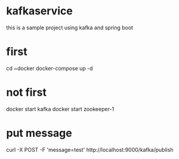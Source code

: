 # kafkaservice
this is a sample project using kafka and spring boot

# first
cd ~docker
docker-compose up -d

# not first 
docker start kafka
docker start zookeeper-1

# put message
curl -X POST -F 'message=test' http://localhost:9000/kafka/publish

 
